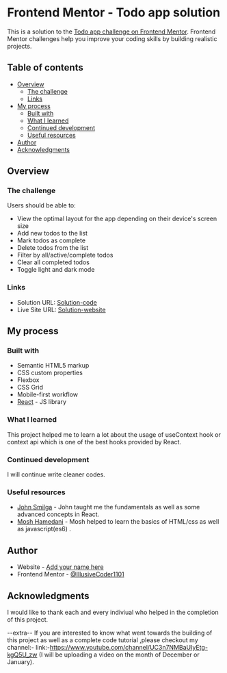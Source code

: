 # Frontend Mentor - Todo app solution

This is a solution to the [Todo app challenge on Frontend Mentor](https://www.frontendmentor.io/challenges/todo-app-Su1_KokOW). Frontend Mentor challenges help you improve your coding skills by building realistic projects. 

## Table of contents

- [Overview](#overview)
  - [The challenge](#the-challenge)
  - [Links](#links)
- [My process](#my-process)
  - [Built with](#built-with)
  - [What I learned](#what-i-learned)
  - [Continued development](#continued-development)
  - [Useful resources](#useful-resources)
- [Author](#author)
- [Acknowledgments](#acknowledgments)


## Overview

### The challenge

Users should be able to:

- View the optimal layout for the app depending on their device's screen size
- Add new todos to the list
- Mark todos as complete
- Delete todos from the list
- Filter by all/active/complete todos
- Clear all completed todos
- Toggle light and dark mode

### Links

- Solution URL: [Solution-code](https://github.com/IllusiveCoder1101/TODO-list-app-project-5)
- Live Site URL: [Solution-website](https://todo-app-project5.netlify.app/)

## My process

### Built with

- Semantic HTML5 markup
- CSS custom properties
- Flexbox
- CSS Grid
- Mobile-first workflow
- [React](https://reactjs.org/) - JS library


### What I learned

This project helped me to learn a lot about the usage of useContext hook or context api which is one of the best hooks provided by React.


### Continued development

I will continue write cleaner codes.

### Useful resources

- [John Smilga](https://github.com/john-smilga) - John taught me the fundamentals as well as some advanced concepts in React.
- [Mosh Hamedani](https://codewithmosh.com) - Mosh helped to learn the basics of HTML/css as well as javascript(es6) .


## Author

- Website - [Add your name here](https://www.your-site.com)
- Frontend Mentor - [@IllusiveCoder1101](https://www.frontendmentor.io/profile/IllusiveCoder1101)


## Acknowledgments

I would like to thank each and every indiviual who helped in the completion of this project.

--extra--
If you are interested to know what went towards the building of this project as well as a complete code tutorial ,please checkout my channel:-
link:-https://www.youtube.com/channel/UC3n7NMBaUIyEtg-kgQ5U_zw (I will be uploading a video on the month of December or January).

